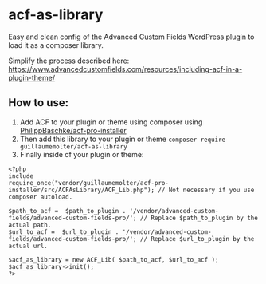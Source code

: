 # acf-as-library
Easy and clean config of the Advanced Custom Fields WordPress plugin to load it as a composer library.

Simplify the process described here: https://www.advancedcustomfields.com/resources/including-acf-in-a-plugin-theme/

## How to use:
1. Add ACF to your plugin or theme using composer using [PhilippBaschke/acf-pro-installer](https://github.com/PhilippBaschke/acf-pro-installer)
2. Then add this library to your plugin or theme `composer require guillaumemolter/acf-as-library`
3. Finally inside of your plugin or theme:

```
<?php
include 
require_once("vendor/guillaumemolter/acf-pro-installer/src/ACFAsLibrary/ACF_Lib.php"); // Not necessary if you use composer autoload.

$path_to_acf =  $path_to_plugin . '/vendor/advanced-custom-fields/advanced-custom-fields-pro/'; // Replace $path_to_plugin by the actual path.
$url_to_acf =  $url_to_plugin . '/vendor/advanced-custom-fields/advanced-custom-fields-pro/'; // Replace $url_to_plugin by the actual url.

$acf_as_library = new ACF_Lib( $path_to_acf, $url_to_acf );
$acf_as_library->init();
?>
